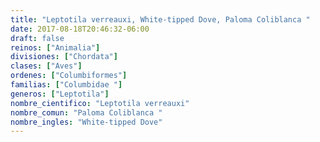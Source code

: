 ```yaml
---
title: "Leptotila verreauxi, White-tipped Dove, Paloma Coliblanca "
date: 2017-08-18T20:46:32-06:00
draft: false
reinos: ["Animalia"]
divisiones: ["Chordata"]
clases: ["Aves"]
ordenes: ["Columbiformes"]
familias: ["Columbidae "]
generos: ["Leptotila"]
nombre_cientifico: "Leptotila verreauxi"
nombre_comun: "Paloma Coliblanca "
nombre_ingles: "White-tipped Dove"
---
```

